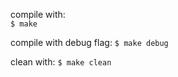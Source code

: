compile with:  
``` $ make  ```

compile with debug flag:
``` $ make debug ```

clean with: 
``` $ make clean ```
